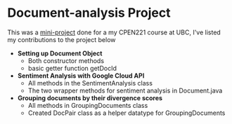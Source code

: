 # Document-analysis Project

This was a [mini-project](MP1-Analyzing-Text-Documents-9765295da59046c79767d68ae85ebb71) done for a my CPEN221 course at UBC, I've listed my contributions to the project below

- **Setting up Document Object**
  - Both constructor methods
  - basic getter function getDocId
- **Sentiment Analysis with Google Cloud API**
  - All methods in the SentimentAnalysis class
  - The two wrapper methods for sentiment analysis in Document.java
- **Grouping documents by their divergence scores**
  - All methods in GroupingDocuments class
  - Created DocPair class as a helper datatype for GroupingDocuments

